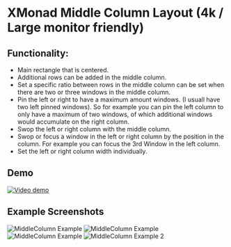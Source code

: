 # XMonad Middle Column Layout (4k / Large monitor friendly)

## Functionality:
- Main rectangle that is centered.
- Additional rows can be added in the middle column.
- Set a specific ratio between rows in the middle column can be set when there are two or three windows in the middle column.
- Pin the left or right to have a maximum amount windows. (I usuall have two left pinned windows). So for example you can pin the left column to only have a maximum of two windows, of which additional windows would accumulate on the right column.
- Swop the left or right column with the middle column.
- Swop or focus a window in the left or right column by the position in the column. For example you can focus the 3rd Window in the left column.
- Set the left or right column width individually. 

## Demo
[![Video demo](http://img.youtube.com/vi/5gScoAp2BBQ/0.jpg)](http://www.youtube.com/watch?v=5gScoAp2BBQ "Video demo") 

## Example Screenshots
![MiddleColumn Example](http://i.imgur.com/OrmshtY.jpg)
![MiddleColumn Example](http://i.imgur.com/m5EtcT1.jpg)
![MiddleColumn Example](http://i.imgur.com/uFD87WR.jpg)
![MiddleColumn Example 2](http://i.imgur.com/FyHpotk.jpg)
